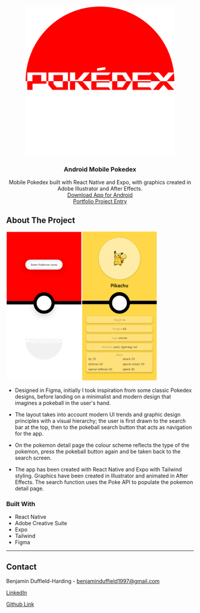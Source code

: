 <!-- PROJECT LOGO -->
<br />
<div align="center">
  <a href="https://bendhportfolio.netlify.app/pokedex">
    <img src="/assets/splash.png" alt="Logo" height="400">
  </a>

<h3 align="center">Android Mobile Pokedex</h3>

  <p align="center">
    Mobile Pokedex built with React Native and Expo, with graphics created in Adobe Illustrator and After Effects.
    <br />
    <a href="https://expo.dev/accounts/bendh3/projects/pokedex-mobile-app/builds/d706747a-e61d-4fea-bd94-6bd833ece426">Download App for Android</a>
    <br />
    <a href="https://bendhportfolio.netlify.app/pokedex">Portfolio Project Entry</a>
  </p>
</div>



<!-- ABOUT THE PROJECT -->
## About The Project

<img src="/assets/search-screen.webp" alt="Logo" height="400"><img src="/assets/detail-screen.webp" alt="Logo" height="400">

* Designed in Figma, initially I took inspiration from some classic Pokedex designs, before landing on a minimalist and modern design that imagines a pokeball in the user's hand. 

* The layout takes into account modern UI trends and graphic design principles with a visual hierarchy; the user is first drawn to the search bar at the top, then to the pokeball search button that acts as navigation for the app. 

* On the pokemon detail page the colour scheme reflects the type of the pokemon, press the pokeball button again and be taken back to the search screen.

* The app has been created with React Native and Expo with Tailwind styling. Graphics have been created in Illustrator and animated in After Effects. The search function uses the Poke API to populate the pokemon detail page.



### Built With

* React Native
* Adobe Creative Suite
* Expo
* Tailwind
* Figma

---

<!-- CONTACT -->
## Contact

Benjamin Duffield-Harding - benjaminduffield1997@gmail.com

[LinkedIn](https://www.linkedin.com/in/benjamin-duffield-harding-051011254/)

[Github Link](https://github.com/ben-dh3)
